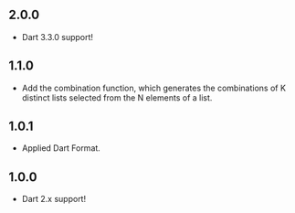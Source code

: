 ## 2.0.0

* Dart 3.3.0 support!

## 1.1.0

* Add the combination function, which generates the combinations of K distinct lists selected from the N elements of a list.

## 1.0.1

* Applied Dart Format.

## 1.0.0

* Dart 2.x support!
